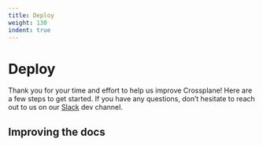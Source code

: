 ```yaml
---
title: Deploy
weight: 130
indent: true
---
```

# Deploy

Thank you for your time and effort to help us improve Crossplane! Here are a few steps to get started. If you have any questions, don’t hesitate to reach out to us on our [Slack](https://crossplaneio.slack.com) dev channel.

## Improving the docs